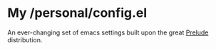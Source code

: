# My /personal/config.el

An ever-changing set of emacs settings built upon the great [Prelude](https://github.com/bbatsov/prelude) distribution.
